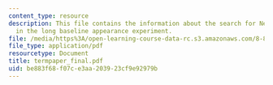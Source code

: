 ```yaml
---
content_type: resource
description: This file contains the information about the search for Neutrino Tau
  in the long baseline appearance experiment.
file: /media/https%3A/open-learning-course-data-rc.s3.amazonaws.com/8-811-particle-physics-ii-fall-2005/be883f68f07ce3aa203923cf9e92979b_termpaper_final.pdf
file_type: application/pdf
resourcetype: Document
title: termpaper_final.pdf
uid: be883f68-f07c-e3aa-2039-23cf9e92979b
---
```


